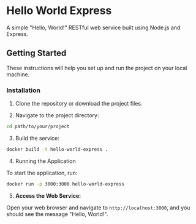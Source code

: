 # Hello World Express

A simple "Hello, World!" RESTful web service built using Node.js and Express.

## Getting Started

These instructions will help you set up and run the project on your local machine.

### Installation

1. Clone the repository or download the project files.

2. Navigate to the project directory:

```bash
cd path/to/your/project
```

3. Build the service:

```bash
docker build -t hello-world-express .
```

4. Running the Application

To start the application, run:

```bash
docker run -p 3000:3000 hello-world-express
```

5. **Access the Web Service:**

Open your web browser and navigate to `http://localhost:3000`, and you should see the message "Hello, World!".
